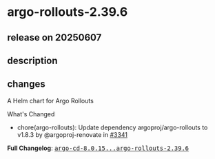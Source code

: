 # argo-rollouts-2.39.6

## release on 20250607

## description

## changes

A Helm chart for Argo Rollouts

What's Changed

* chore(argo-rollouts): Update dependency argoproj/argo-rollouts to v1.8.3 by @argoproj-renovate in <a class="issue-link js-issue-link" data-error-text="Failed to load title" data-id="3121994800" data-permission-text="Title is private" data-url="https://github.com/argoproj/argo-helm/issues/3341" data-hovercard-type="pull_request" data-hovercard-url="/argoproj/argo-helm/pull/3341/hovercard" href="https://github.com/argoproj/argo-helm/pull/3341">#3341</a>

<strong>Full Changelog</strong>: <a class="commit-link" href="https://github.com/argoproj/argo-helm/compare/argo-cd-8.0.15...argo-rollouts-2.39.6"><tt>argo-cd-8.0.15...argo-rollouts-2.39.6</tt></a>

